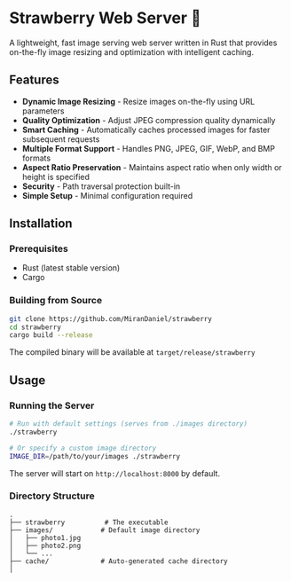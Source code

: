 # Strawberry Web Server 🍓

A lightweight, fast image serving web server written in Rust that provides on-the-fly image resizing and optimization with intelligent caching.

## Features

- **Dynamic Image Resizing** - Resize images on-the-fly using URL parameters
- **Quality Optimization** - Adjust JPEG compression quality dynamically
- **Smart Caching** - Automatically caches processed images for faster subsequent requests
- **Multiple Format Support** - Handles PNG, JPEG, GIF, WebP, and BMP formats
- **Aspect Ratio Preservation** - Maintains aspect ratio when only width or height is specified
- **Security** - Path traversal protection built-in
- **Simple Setup** - Minimal configuration required

## Installation

### Prerequisites

- Rust (latest stable version)
- Cargo

### Building from Source

```bash
git clone https://github.com/MiranDaniel/strawberry
cd strawberry
cargo build --release
```

The compiled binary will be available at `target/release/strawberry`

## Usage

### Running the Server

```bash
# Run with default settings (serves from ./images directory)
./strawberry

# Or specify a custom image directory
IMAGE_DIR=/path/to/your/images ./strawberry
```

The server will start on `http://localhost:8000` by default.

### Directory Structure

```
.
├── strawberry          # The executable
├── images/            # Default image directory
│   ├── photo1.jpg
│   ├── photo2.png
│   └── ...
├── cache/             # Auto-generated cache directory
│   
```
